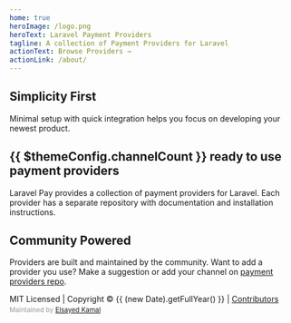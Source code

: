 ```yaml
---
home: true
heroImage: /logo.png
heroText: Laravel Payment Providers
tagline: A collection of Payment Providers for Laravel
actionText: Browse Providers →
actionLink: /about/
---
```


<style>
.hero .description {
    max-width:40rem !important
}

.hero img {
    height: 10em;
}

.maintain {
    display: block;
    margin-top: 0.3em;
    color: #989898;
}
</style>

<div class="features">
  <div class="feature">
    <h2>Simplicity First</h2>
    <p>Minimal setup with quick integration helps you focus on developing your newest product.</p>
  </div>

  <div class="feature">
    <h2>{{ $themeConfig.channelCount }} ready to use payment providers</h2>
    <p>
        Laravel Pay provides a collection of payment providers for Laravel. 
        Each provider has a separate repository with documentation and installation instructions.
    </p>
  </div>

  <div class="feature">
    <h2>Community Powered</h2>
    <p>
    Providers are built and maintained by the community. 
    Want to add a provider you use? Make a suggestion or add your channel on 
    <a href="https://github.com/laravel-pay/payment-providers">payment providers repo</a>.
    </p>
  </div>

</div>

<div class="footer">
    MIT Licensed | Copyright © {{ (new Date).getFullYear() }} | <a href="https://github.com/orgs/laravel-pay/people">Contributors</a>
    <small class="maintain">Maintained by <a href="https://github.com/elsayed85">Elsayed Kamal</a></small>
</div>
